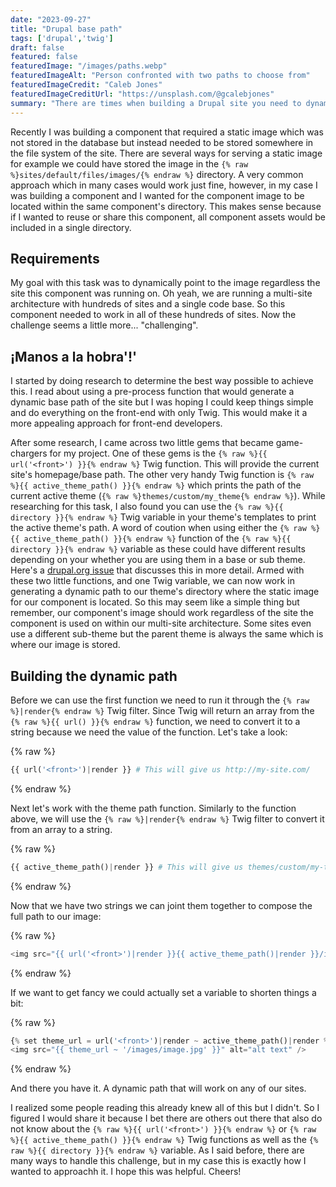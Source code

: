 ```yaml
---
date: "2023-09-27"
title: "Drupal base path"
tags: ['drupal','twig']
draft: false
featured: false
featuredImage: "/images/paths.webp"
featuredImageAlt: "Person confronted with two paths to choose from"
featuredImageCredit: "Caleb Jones"
featuredImageCreditUrl: "https://unsplash.com/@gcalebjones"
summary: "There are times when building a Drupal site you need to dynamically point to an asset or resource that may not be saved in the database but instead is located somewhere in the site's file system."
---
```

Recently I was building a component that required a static image which was not stored in the database but instead needed to be stored somewhere in the file system of the site.  There are several ways for serving a static image for example we could have stored the image in the `{% raw %}sites/default/files/images/{% endraw %}` directory.  A very common approach which in many cases would work just fine, however, in my case I was building a component and I wanted for the component image to be located within the same component's directory.  This makes sense because if I wanted to reuse or share this component, all component assets would be included in a single directory.

## Requirements

My goal with this task was to dynamically point to the image regardless the site this component was running on.  Oh yeah, we are running a multi-site architecture with hundreds of sites and a single code base.  So this component needed to work in all of these hundreds of sites.  Now the challenge seems a little more... "challenging".

## ¡Manos a la hobra'!'

I started by doing research to determine the best way possible to achieve this.  I read about using a pre-process function that would generate a dynamic base path of the site but I was hoping I could keep things simple and do everything on the front-end with only Twig. This would make it a more appealing approach for front-end developers.

After some research, I came across two little gems that became game-chargers for my project.  One of these gems is the `{% raw %}{{ url('<front>') }}{% endraw %}` Twig function.  This will provide the current site's homepage/base path. The other very handy Twig function is `{% raw %}{{ active_theme_path() }}{% endraw %}` which prints the path of the current active theme (`{% raw %}themes/custom/my_theme{% endraw %}`). While researching for this task, I also found you can use the `{% raw %}{{ directory }}{% endraw %}` Twig variable in your theme's templates to print the active theme's path.  A word of coution when using either the `{% raw %}{{ active_theme_path() }}{% endraw %}` function of the `{% raw %}{{ directory }}{% endraw %}` variable as these could have different results depending on your whether you are using them in a base or sub theme.  Here's a [drupal.org issue](https://www.drupal.org/project/drupal/issues/3049414) that discusses this in more detail.
Armed with these two little functions, and one Twig variable, we can now work in generating a dynamic path to our theme's directory where the static image for our component is located.  So this may seem like a simple thing but remember, our component's image should work regardless of the site the component is used on within our multi-site architecture.  Some sites even use a different sub-theme but the parent theme is always the same which is where our image is stored.

## Building the dynamic path

Before we can use the first function we need to run it through the `{% raw %}|render{% endraw %}` Twig filter.  Since Twig will return an array from the `{% raw %}{{ url() }}{% endraw %}` function, we need to convert it to a string because we need the value of the function. Let's take a look:

{% raw %}

```php
{{ url('<front>')|render }} # This will give us http://my-site.com/
```

{% endraw %}

Next let's work with the theme path function. Similarly to the function above, we will use the `{% raw %}|render{% endraw %}` Twig filter to convert it from an array to a string.

{% raw %}

```php
{{ active_theme_path()|render }} # This will give us themes/custom/my-theme
```

{% endraw %}

Now that we have two strings we can joint them together to compose the full path to our image:

{% raw %}

```php
<img src="{{ url('<front>')|render }}{{ active_theme_path()|render }}/images/image.jpg" alt="alt text" />
```

{% endraw %}

If we want to get fancy we could actually set a variable to shorten things a bit:

{% raw %}

```php
{% set theme_url = url('<front>')|render ~ active_theme_path()|render %}
<img src="{{ theme_url ~ '/images/image.jpg' }}" alt="alt text" />
```

{% endraw %}

And there you have it.  A dynamic path that will work on any of our sites.

I realized some people reading this already knew all of this but I didn't.  So I figured I would share it because I bet there are others out there that also do not know about the `{% raw %}{{ url('<front>') }}{% endraw %}` or `{% raw %}{{ active_theme_path() }}{% endraw %}` Twig functions as well as the `{% raw %}{{ directory }}{% endraw %}` variable.  As I said before, there are many ways to handle this challenge, but in my case this is exactly how I wanted to approachh it.  I hope this was helpful.  Cheers!
